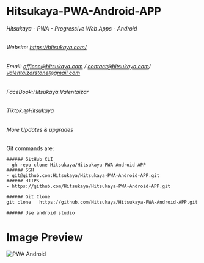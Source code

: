 # Hitsukaya-PWA-Android-APP
###### Hitsukaya - PWA - Progressive Web Apps - Android
###### Website: https://hitsukaya.com/
###### Email: offiece@hitsukaya.com / contact@hitsukaya.com/ valentaizarstone@gmail.com
###### FaceBook:Hitsukaya.Valentaizar
###### Tiktok:@Hitsukaya
###### More Updates & upgrades

Git commands are:
```
###### GitHub CLI
- gh repo clone Hitsukaya/Hitsukaya-PWA-Android-APP
###### SSH
- git@github.com:Hitsukaya/Hitsukaya-PWA-Android-APP.git
###### HTTPS 
- https://github.com/Hitsukaya/Hitsukaya-PWA-Android-APP.git

###### Git Clone
git clone   https://github.com/Hitsukaya/Hitsukaya-PWA-Android-APP.git

###### Use android studio 
```

# Image Preview
<img src="/Hitsukaya-PWA-Android-APP/Solutions Hitsukaya PWA - APPS ANDROID Upgrade by hitsukaya,.jpg" alt="PWA Android" title="Hitsukaya PWA Android APP">
